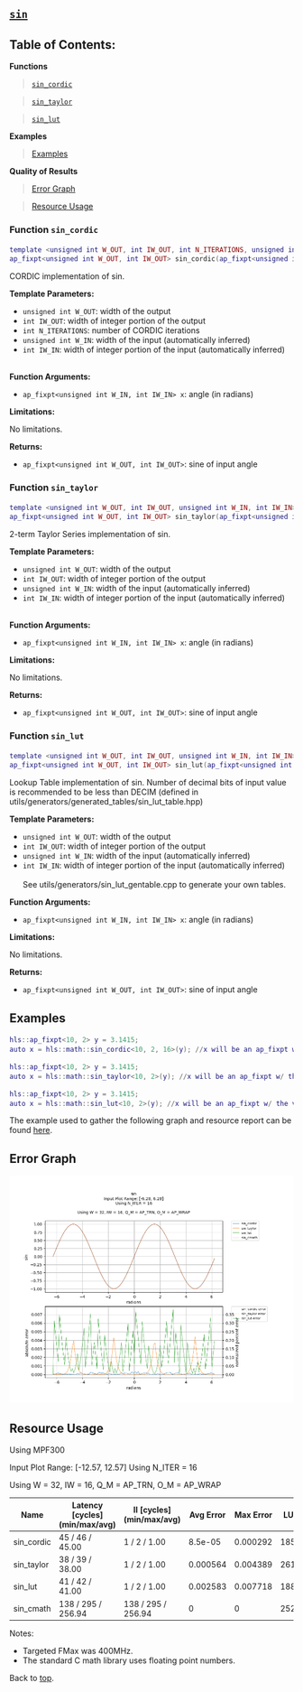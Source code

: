 ## [`sin`](../../include/hls_sin.hpp)

## Table of Contents:

**Functions**

> [`sin_cordic`](#function-sin_cordic)

> [`sin_taylor`](#function-sin_taylor)

> [`sin_lut`](#function-sin_lut)

**Examples**

> [Examples](#examples)

**Quality of Results**

> [Error Graph](#error-graph)

> [Resource Usage](#resource-usage)

### Function `sin_cordic`
~~~lua
template <unsigned int W_OUT, int IW_OUT, int N_ITERATIONS, unsigned int W_IN, int IW_IN>
ap_fixpt<unsigned int W_OUT, int IW_OUT> sin_cordic(ap_fixpt<unsigned int W_IN, int IW_IN> x)
~~~

CORDIC implementation of sin.



**Template Parameters:**

* `unsigned int W_OUT`: width of the output<br>
* `int IW_OUT`: width of integer portion of the output<br>
* `int N_ITERATIONS`: number of CORDIC iterations<br>
* `unsigned int W_IN`: width of the input (automatically inferred)<br>
* `int IW_IN`: width of integer portion of the input (automatically inferred)<br> <br>

**Function Arguments:**

* `ap_fixpt<unsigned int W_IN, int IW_IN> x`: angle (in radians)<br>

**Limitations:**

No limitations.

**Returns:**

- `ap_fixpt<unsigned int W_OUT, int IW_OUT>`: sine of input angle
### Function `sin_taylor`
~~~lua
template <unsigned int W_OUT, int IW_OUT, unsigned int W_IN, int IW_IN>
ap_fixpt<unsigned int W_OUT, int IW_OUT> sin_taylor(ap_fixpt<unsigned int W_IN, int IW_IN> x)
~~~

2-term Taylor Series implementation of sin.



**Template Parameters:**

* `unsigned int W_OUT`: width of the output<br>
* `int IW_OUT`: width of integer portion of the output<br>
* `unsigned int W_IN`: width of the input (automatically inferred)<br>
* `int IW_IN`: width of integer portion of the input (automatically inferred)<br> <br>

**Function Arguments:**

* `ap_fixpt<unsigned int W_IN, int IW_IN> x`: angle (in radians)<br>

**Limitations:**

No limitations.

**Returns:**

- `ap_fixpt<unsigned int W_OUT, int IW_OUT>`: sine of input angle
### Function `sin_lut`
~~~lua
template <unsigned int W_OUT, int IW_OUT, unsigned int W_IN, int IW_IN>
ap_fixpt<unsigned int W_OUT, int IW_OUT> sin_lut(ap_fixpt<unsigned int W_IN, int IW_IN> x)
~~~

Lookup Table implementation of sin.
Number of decimal bits of input value is recommended to be less than DECIM (defined in utils/generators/generated_tables/sin_lut_table.hpp)



**Template Parameters:**

* `unsigned int W_OUT`: width of the output<br>
* `int IW_OUT`: width of integer portion of the output<br>
* `unsigned int W_IN`: width of the input (automatically inferred)<br>
* `int IW_IN`: width of integer portion of the input (automatically inferred)<br> <br>See utils/generators/sin_lut_gentable.cpp to generate your own tables. <br>

**Function Arguments:**

* `ap_fixpt<unsigned int W_IN, int IW_IN> x`: angle (in radians)<br>

**Limitations:**

No limitations.

**Returns:**

- `ap_fixpt<unsigned int W_OUT, int IW_OUT>`: sine of input angle

## Examples

~~~lua
hls::ap_fixpt<10, 2> y = 3.1415;
auto x = hls::math::sin_cordic<10, 2, 16>(y); //x will be an ap_fixpt w/ the value 0
~~~
~~~lua
hls::ap_fixpt<10, 2> y = 3.1415;
auto x = hls::math::sin_taylor<10, 2>(y); //x will be an ap_fixpt w/ the value 0
~~~
~~~lua
hls::ap_fixpt<10, 2> y = 3.1415;
auto x = hls::math::sin_lut<10, 2>(y); //x will be an ap_fixpt w/ the value 0
~~~

The example used to gather the following graph and resource report can be found [here](../../examples/simple/sin).

## Error Graph

![sin_D32_I16_S-6.283185_L6.283185_N16](<../graphs/sin_D32_I16_S-6.283185_L6.283185_N16_graph.png>)

## Resource Usage

Using MPF300


Input Plot Range: [-12.57, 12.57]
Using N_ITER = 16

Using W = 32, IW = 16, Q_M = AP_TRN, O_M = AP_WRAP



| Name       | Latency [cycles] (min/max/avg)   | II [cycles] (min/max/avg)   |   Avg Error |   Max Error |   LUTs |   DFFs |   DSPs |   LSRAM |   uSRAM | Estimated Frequency   |
|------------|----------------------------------|-----------------------------|-------------|-------------|--------|--------|--------|---------|---------|-----------------------|
| sin_cordic | 45 / 46 / 45.00                  | 1 / 2 / 1.00                |    8.5e-05  |    0.000292 |   1851 |   4571 |      0 |       0 |       0 | 467.946 MHz           |
| sin_taylor | 38 / 39 / 38.00                  | 1 / 2 / 1.00                |    0.000564 |    0.004389 |   2612 |   4688 |      9 |       0 |       0 | 445.236 MHz           |
| sin_lut    | 41 / 42 / 41.00                  | 1 / 2 / 1.00                |    0.002583 |    0.007718 |   1883 |   4153 |      4 |       0 |       0 | 394.011 MHz           |
| sin_cmath  | 138 / 295 / 256.94               | 138 / 295 / 256.94          |    0        |    0        |  25278 |  18163 |      9 |       1 |      27 | 126.215 MHz           |

Notes:
- Targeted FMax was 400MHz.
- The standard C math library uses floating point numbers.


Back to [top](#).